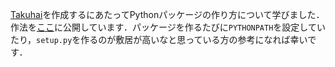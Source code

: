 [Takuhai](https://github.com/daizutabi/takuhai)を作成するにあたってPythonパッケージの作り方について学びました．作法を[ここ](https://daizutabi.github.io/iroha/)に公開しています．パッケージを作るたびに`PYTHONPATH`を設定していたり，`setup.py`を作るのが敷居が高いなと思っている方の参考になれば幸いです．
